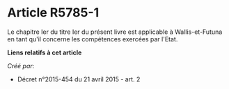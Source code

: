 # Article R5785-1

Le chapitre Ier du titre Ier du présent livre est applicable à Wallis-et-Futuna en tant qu'il concerne les compétences
exercées par l'Etat.

**Liens relatifs à cet article**

_Créé par_:

  - Décret n°2015-454 du 21 avril 2015 - art. 2
